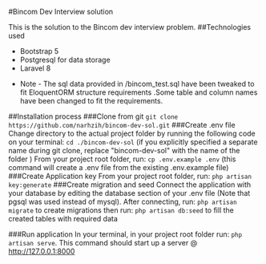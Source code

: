 #Bincom Dev Interview solution

This is the solution to the Bincom dev interview problem.
##Technologies used
- Bootstrap 5
- Postgresql for data storage
- Laravel 8

* Note - The sql data provided in /bincom_test.sql have been tweaked to fit EloquentORM structure requirements .Some table and column names have been changed to fit the requirements.

##Installation process
###Clone from git
```git clone https://github.com/narhzih/bincom-dev-sol.git```
###Create .env file
Change directory to the actual project folder by running the following code on your terminal:
```cd ./bincom-dev-sol``` (if you explicitly specified a separate name during git clone, replace "bincom-dev-sol" with the name of the folder )
From your project root folder, run:
```cp .env.example .env``` (this command will create a .env file from the existing .env.example file)
###Create Application key
From your project root folder, run:
```php artisan key:generate```
###Create migration and seed
Connect the application with your database by editing the database section of your .env file (Note that pgsql was used instead of mysql).
After connecting, run:
```php artisan migrate``` to create migrations
then run:
```php artisan db:seed``` to fill the created tables with required data

###Run application
In your terminal, in your project root folder run:
```php artisan serve```. This command should start up a server @ http://127.0.0.1:8000

